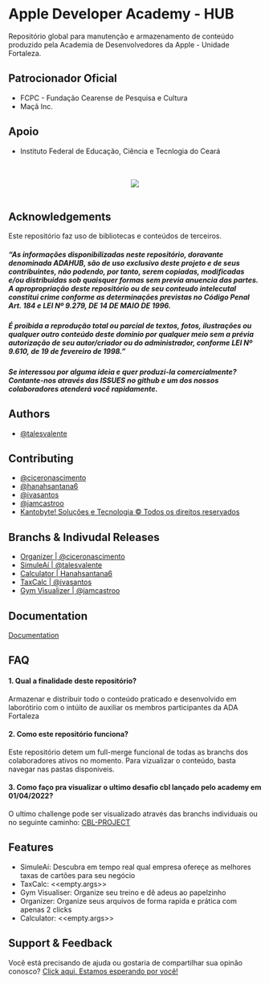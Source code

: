 
# Apple Developer Academy - HUB

Repositório global para manutenção e armazenamento de conteúdo produzido pela Academia de Desenvolvedores da Apple - Unidade Fortaleza. 

## Patrocionador Oficial
- FCPC - Fundação Cearense de Pesquisa e Cultura
- Maçã Inc.

## Apoio
- Instituto Federal de Educação, Ciência e Tecnlogia do Ceará

<p align="center">
  <br><br>
  <img src="https://kantobyte.com.br/arquivos/Imagens/ADAHUB.png"><br><br>
</p>

## Acknowledgements
Este repositório faz uso de bibliotecas e conteúdos de terceiros.

##### “As informações disponibilizadas neste repositório, doravante denominada ADAHUB, são de uso exclusivo deste projeto e de seus contribuintes, não podendo, por tanto, serem copiadas, modificadas e/ou distribuidas sob quaisquer formas sem previa anuencia das partes. A apropropriação deste repositório ou de seu conteudo intelecutal constitui crime conforme as determinações previstas no Código Penal Art. 184 e LEI Nº 9.279, DE 14 DE MAIO DE 1996.

##### É proibida a reprodução total ou parcial de textos, fotos, ilustrações ou qualquer outro conteúdo deste domínio por qualquer meio sem a prévia autorização de seu autor/criador ou do administrador, conforme LEI Nº 9.610, de 19 de fevereiro de 1998.”

##### Se interessou por alguma ideia e quer produzi-la comercialmente? Contante-nos através das ISSUES no github e um dos nossos colaboradores atenderá você rapidamente.

## Authors

- [@talesvalente](https://github.com/talesvalente/Apple-Developer-Academy/tree/cbl-valente)

## Contributing

 - [@ciceronascimento](https://github.com/ciceronascimento/ciceronascimento)
 - [@hanahsantana6](https://github.com/hanahsantana6/hanahsantana6)
 - [@ivasantos](https://github.com/lvasantos)
 - [@jamcastroo](https://github.com/jamcastroo)
 - [Kantobyte! Soluções e Tecnologia © Todos os direitos reservados](https://kantobyte.com.br)

## Branchs & Indivudal Releases

 - [Organizer  | @ciceronascimento](https://github.com/talesvalente/Apple-Developer-Academy/tree/CBLCiceroSwift)
 - [SimuleAí  | @talesvalente](https://github.com/talesvalente/Apple-Developer-Academy/tree/cbl-valente)
 - [Calculator | Hanahsantana6](https://github.com/talesvalente/Apple-Developer-Academy/tree/cbl-hanah)
 - [TaxCalc | @ivasantos](https://github.com/talesvalente/Apple-Developer-Academy/tree/cbl-luciana)
 - [Gym Visualizer  | @jamcastroo](https://github.com/talesvalente/Apple-Developer-Academy/tree/cbl-jamile)
 
## Documentation

[Documentation](https://linktodocumentation)

## FAQ

#### 1. Qual a finalidade deste repositório?

Armazenar e distribuir todo o conteúdo praticado e desenvolvido em laborótirio com o intúito de auxiliar os membros participantes da ADA Fortaleza

#### 2. Como este repositório funciona?

Este repositório detem um full-merge funcional de todas as branchs dos colaboradores ativos no momento. Para vizualizar o conteúdo, basta navegar nas pastas disponiveis.

#### 3. Como faço pra visualizar o ultimo desafio cbl lançado pelo academy em 01/04/2022?

O ultimo challenge pode ser visualizado através das branchs individuais ou no seguinte caminho: [CBL-PROJECT](https://github.com/talesvalente/Apple-Developer-Academy/tree/main/Trabalhos%20em%20Equipe/CLB%20-%20Swift/CBL-PROJECT)

## Features

- SimuleAí: Descubra em tempo real qual empresa ofereçe as melhores taxas de cartões para seu negócio
- TaxCalc: <<empty.args>>
- Gym Visualiser: Organize seu treino e dê adeus ao papelzinho
- Organizer: Organize seus arquivos de forma rapida e prática com apenas 2 clicks
- Calculator: <<empty.args>>

## Support & Feedback

Você está precisando de ajuda ou gostaria de compartilhar sua opinão conosco? [Click aqui. Estamos esperando por você!](https://github.com/talesvalente/Apple-Developer-Academy/issues)

